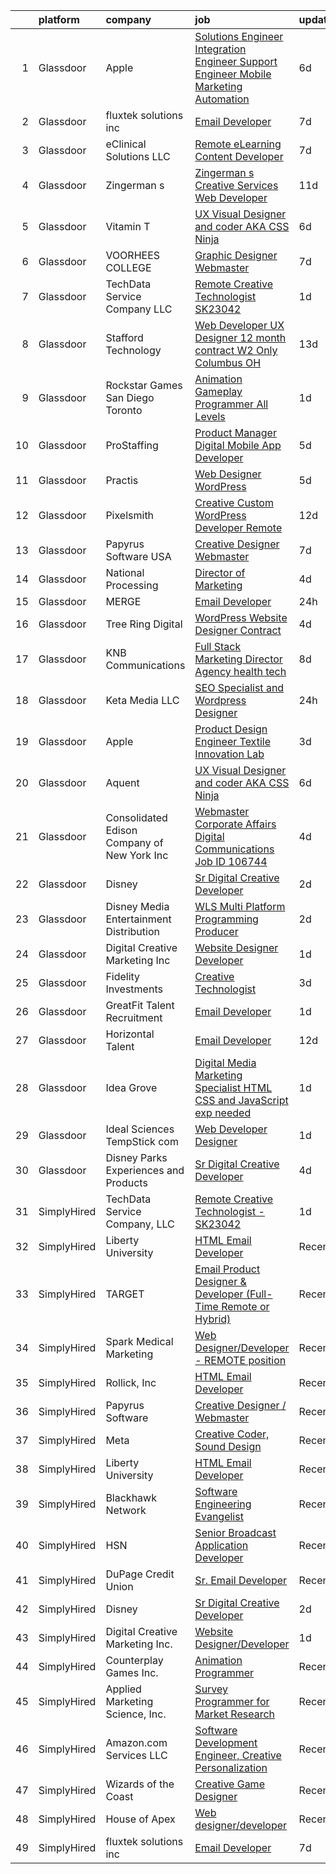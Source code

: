 

|    | platform    | company                                      | job                                                                                                                                                                                                                                                                                                                                                                                                                                                                                                                                                                                                                                                                                                                                                                                                                                                                                                                                                                                                                                                                                                                                                                                                                                                                                                                                                                                                                                                                              | update_time   | location             |
|---:|:------------|:---------------------------------------------|:---------------------------------------------------------------------------------------------------------------------------------------------------------------------------------------------------------------------------------------------------------------------------------------------------------------------------------------------------------------------------------------------------------------------------------------------------------------------------------------------------------------------------------------------------------------------------------------------------------------------------------------------------------------------------------------------------------------------------------------------------------------------------------------------------------------------------------------------------------------------------------------------------------------------------------------------------------------------------------------------------------------------------------------------------------------------------------------------------------------------------------------------------------------------------------------------------------------------------------------------------------------------------------------------------------------------------------------------------------------------------------------------------------------------------------------------------------------------------------|:--------------|:---------------------|
|  1 | Glassdoor   | Apple                                        | [Solutions Engineer   Integration Engineer   Support Engineer  Mobile Marketing Automation ](https://www.glassdoor.com/partner/jobListing.htm?pos=112&ao=1110586&s=58&guid=00000181f65c6ea9b232d03fd7f90b4e&src=GD_JOB_AD&t=SR&vt=w&cs=1_bc4b9f3d&cb=1657695662103&jobListingId=1007987085245&cpc=F41FEAB56D215062&jrtk=3-0-1g7r5ormkg2qp801-1g7r5orn4g2ck800-d8d45b21c73ac423--6NYlbfkN0BvKrLyj5gPmtZO9T8euul8TCxuuKNOtzRJOomxnwSEodTz2Bc-sPZl29JElYHfcoRLz9z9is7ZM5NPiiiv_zqTo428mExtCr6OLJSXM0IOE6Q8vgmyKCVi76z_mX6qzduU3OFL6kWvxP699GgP1oK2LWGQjty4Mk6-S4IWNn3kWZxqUR640ZtV9MFA1ImrF1aniLJaNhOlsOj-g-r7kEdkKMhSjaH2Pj0z4wblGt9hHjJA-FSUDv6PATW85vfhcxj3SMOgMVf8MdAUNWixSL24OJJpXi93cMJCCbI56DuQx2pJWWoReZG8oxTi1fbyogtuKKcTh30G4sxT9JwyYK7Kw1vzqGT7_7cLETa0dMkXoGxUZOXjg2DMSPMv2gPFJ_EmH_TEMdi7lR_-Nb4LGfrGMXYGCqwNULgHAlnYgOBI6Z-SrgL0cwnni1CTl9iVKT0mAKJ0GlPOAZa5-MaIxYVVDplxG9peXZehO1dVxbjXjDp4ajAKfnExNgXfFVJ2SiRNiRPYBp6ZubYgEMvekQV3-j0clKBEcnMebsKtCYC5bwP-Pf_Zzcl9N2i_6hAnA0He6cvvQXwAZKG2ZzKRadRo7m_VRDfNAoJFwCrnU-_sMfDjv9aEw_f-XBBysLq7ZXXTog6NvgrVEDl5eJQ6jyM1S73T-yLhWN_vu8z9bTm_PQ5bazmpsI1TL8w0uLRXLPZ7ayWP5otFbfKjbGLVzYmqvL3ex6nbVoQjngu-BQqY2xvHvmzaJhvu79eCbwbLguIPba5hQYGXr6YB8LKj5ewMXKIN183vAgao8gydPW7J6YMXPslwRLfnrq6QWUAtxaBp1dp9-4-yz8WYRKnxzTUUKjpRLr8ZKyiqg3eNJK-CU0iMVh2cqHcJsRkmv-KKQxG-eoUaU5D1GH-ul_5cTVRzjdIapTihT1-qPsvU-ov7AUhmtwnUn9iheAfh1PjIuuFn1bkNWkyNuQD11Mq31FeWGsawEFBi7YJLNtQLTVK9YHe4pSUrmLLcwFadXMFSygwxcD67Oe5Feq5CvHD8GJKx) | 6d            | Culver City, CA      |
|  2 | Glassdoor   | fluxtek solutions inc                        | [Email Developer](https://www.glassdoor.com/partner/jobListing.htm?pos=127&ao=1136043&s=58&guid=00000181f65c6ea9b232d03fd7f90b4e&src=GD_JOB_AD&t=SR&vt=w&ea=1&cs=1_17c8d78b&cb=1657695662104&jobListingId=1007984862555&jrtk=3-0-1g7r5ormkg2qp801-1g7r5orn4g2ck800-1c6e3ef8f3a17f53-)                                                                                                                                                                                                                                                                                                                                                                                                                                                                                                                                                                                                                                                                                                                                                                                                                                                                                                                                                                                                                                                                                                                                                                                            | 7d            | Remote               |
|  3 | Glassdoor   | eClinical Solutions  LLC                     | [Remote eLearning Content Developer](https://www.glassdoor.com/partner/jobListing.htm?pos=125&ao=1136043&s=58&guid=00000181f65c6ea9b232d03fd7f90b4e&src=GD_JOB_AD&t=SR&vt=w&ea=1&cs=1_f6785248&cb=1657695662103&jobListingId=1007986170902&jrtk=3-0-1g7r5ormkg2qp801-1g7r5orn4g2ck800-2f50e8f542cac46f-)                                                                                                                                                                                                                                                                                                                                                                                                                                                                                                                                                                                                                                                                                                                                                                                                                                                                                                                                                                                                                                                                                                                                                                         | 7d            | Mansfield, MA        |
|  4 | Glassdoor   | Zingerman s                                  | [Zingerman s Creative Services Web Developer](https://www.glassdoor.com/partner/jobListing.htm?pos=126&ao=1136043&s=58&guid=00000181f65c6ea9b232d03fd7f90b4e&src=GD_JOB_AD&t=SR&vt=w&cs=1_94ffceac&cb=1657695662103&jobListingId=1007977772360&jrtk=3-0-1g7r5ormkg2qp801-1g7r5orn4g2ck800-e499b32af42d88a0-)                                                                                                                                                                                                                                                                                                                                                                                                                                                                                                                                                                                                                                                                                                                                                                                                                                                                                                                                                                                                                                                                                                                                                                     | 11d           | Ann Arbor, MI        |
|  5 | Glassdoor   | Vitamin T                                    | [UX   Visual Designer and coder  AKA CSS Ninja](https://www.glassdoor.com/partner/jobListing.htm?pos=116&ao=1110586&s=58&guid=00000181f65c6ea9b232d03fd7f90b4e&src=GD_JOB_AD&t=SR&vt=w&cs=1_a6735c5d&cb=1657695662103&jobListingId=1007987464762&cpc=6FC5BA77C9A4CD78&jrtk=3-0-1g7r5ormkg2qp801-1g7r5orn4g2ck800-3f0e14894e35b251--6NYlbfkN0DMrcEu7yrtATojKJA7cEzGQ3FdRGWLh0CZQInL4ECGI6k5tN82kdM0OKoro5eXmjqOOO5ru_1n2X5zxuE2X1YS5pnR9G64z7-Bwq59lIsFadoTf-yX7T1ABbjuh3qSkVelw3wLbGtG93Mvad99I3DqtaTiIpzwBhzhTmFQbDF5A3nmv9pcTk8Fxtt8lA2tzk49urabys6_b3Kh-9XP3DXdbjonZ34-rxc_AckKMgpxZn3IshFur0Bqd-0WN0MR5-M0p_Z5D5DQ-wNhXhvh4dRXdpoZ3qxxFgPQ2aJiSJPxZPvnlCKYK71j3vLIzSmSunyQt72t_f4rollY8-ocHzY_pd3FEh1JQJFVqB4y-Y_Grvem2aqXwwrJL3uumNaGYeFWSL7E5KBabdeIsOIBnmFQGR8JbpcOCFAElPGyqOb0A9r5Ug0hgN0d3xtQ0sjqOCYG1N54bDShjzffF0Rwk66SFYBXHzlOK3U%3D)                                                                                                                                                                                                                                                                                                                                                                                                                                                                                                                                                                                                                                | 6d            | Remote               |
|  6 | Glassdoor   | VOORHEES COLLEGE                             | [Graphic Designer Webmaster](https://www.glassdoor.com/partner/jobListing.htm?pos=129&ao=1136043&s=58&guid=00000181f65c6ea9b232d03fd7f90b4e&src=GD_JOB_AD&t=SR&vt=w&ea=1&cs=1_60bcfb24&cb=1657695662104&jobListingId=1007984893908&jrtk=3-0-1g7r5ormkg2qp801-1g7r5orn4g2ck800-1f7432b2462905d6-)                                                                                                                                                                                                                                                                                                                                                                                                                                                                                                                                                                                                                                                                                                                                                                                                                                                                                                                                                                                                                                                                                                                                                                                 | 7d            | Denmark, SC          |
|  7 | Glassdoor   | TechData Service Company  LLC                | [Remote Creative Technologist   SK23042](https://www.glassdoor.com/partner/jobListing.htm?pos=117&ao=1136043&s=58&guid=00000181f65c6ea9b232d03fd7f90b4e&src=GD_JOB_AD&t=SR&vt=w&ea=1&cs=1_8f9943f1&cb=1657695662103&jobListingId=1007998032596&jrtk=3-0-1g7r5ormkg2qp801-1g7r5orn4g2ck800-f9fd7f91f3b4481d-)                                                                                                                                                                                                                                                                                                                                                                                                                                                                                                                                                                                                                                                                                                                                                                                                                                                                                                                                                                                                                                                                                                                                                                     | 1d            | Remote               |
|  8 | Glassdoor   | Stafford Technology                          | [Web Developer UX Designer   12 month contract   W2 Only   Columbus  OH](https://www.glassdoor.com/partner/jobListing.htm?pos=115&ao=1110586&s=58&guid=00000181f65c6ea9b232d03fd7f90b4e&src=GD_JOB_AD&t=SR&vt=w&ea=1&cs=1_a97743e6&cb=1657695662103&jobListingId=1007971130812&cpc=47CFDC01B3F81FAC&jrtk=3-0-1g7r5ormkg2qp801-1g7r5orn4g2ck800-e39db80a9aa7d04f--6NYlbfkN0Dh8yKYC7BtZqCs9O06EjIceWgqnuO8KhgnlZL1JbrNEHyUzea-VWsO4AwzTdDq9oex065CnBuZNi2Njet5iSmUKf_4dXYsBQuXAST_qHsjnIiLdW8H6Zri6wTXtMqX7wZhvVxEvwAmrGQs9gsj-p9DAyrmFS6ZB_LWZ8XsPhSs8hx2umGi0Wp7uLPmKScGxkuatlj6OLo-x9LGaWQNtj6BKU2MhbtnR5qcFQ1N6ywuZfUX0bnFzs9_hVyVRBaXkt_MvUqhffGD8zI3FvRUyYWoMbXodiK9i8x4q1LYki-xXJtpUjcwQ7ohwB3oQ6h5hZCQDOZSdoS49dDojc0qqclr8znXJEQO0KhFLFJ7ZnRxAs-ucoaf5JyUm92G0S3chc4Fr_gGEcLMjyQ52zpn5Aa3eb5FHF-zYg0LHnWnnJDUEdCO5LHDw-RItvFxPv8JVsKcFnfTeMmhcwEzhDe3mo16qdyCdhbq4GOcRsx3CKWXrDN9iS8YIkKuFhhHWTcMQ0mxM462wiFlJXITgp3fb4-0x73NfcsAAGo_qK2jar9h9bNlprpos7m3NP9t87EnT-8%3D)                                                                                                                                                                                                                                                                                                                                                                                                                                                                                                  | 13d           | Columbus, OH         |
|  9 | Glassdoor   | Rockstar Games San Diego   Toronto           | [Animation Gameplay Programmer  All Levels ](https://www.glassdoor.com/partner/jobListing.htm?pos=122&ao=1136043&s=58&guid=00000181f65c6ea9b232d03fd7f90b4e&src=GD_JOB_AD&t=SR&vt=w&cs=1_7752e547&cb=1657695662103&jobListingId=1007999078451&jrtk=3-0-1g7r5ormkg2qp801-1g7r5orn4g2ck800-a340a17d7da06a63-)                                                                                                                                                                                                                                                                                                                                                                                                                                                                                                                                                                                                                                                                                                                                                                                                                                                                                                                                                                                                                                                                                                                                                                      | 1d            | Carlsbad, CA         |
| 10 | Glassdoor   | ProStaffing                                  | [Product Manager   Digital Mobile App Developer](https://www.glassdoor.com/partner/jobListing.htm?pos=111&ao=1110586&s=58&guid=00000181f65c6ea9b232d03fd7f90b4e&src=GD_JOB_AD&t=SR&vt=w&ea=1&cs=1_e96387f3&cb=1657695662103&jobListingId=1007990765446&cpc=7E69D0A57279CD4B&jrtk=3-0-1g7r5ormkg2qp801-1g7r5orn4g2ck800-ca10ed312e41fe5e--6NYlbfkN0AFarPR8D3duU7qpLcJ6p-31Huttu-Q-LVX-SyTHCDS0ubEdaOx2qEZT8RNXisE4W3rt1JqpsILf5IGCip5UzShqZXEZBvpK4iKZhdREXMHgHPJfIAXepYX6nOtfIF1JdWKqAASri_66GKu7Ji70P51kG9kXLr820bIhAtu4qwCVfTJ6MH7Wh6vx3tFGakrEhXQPhtvsBqizLmg4sdvHz_A_LUpIy1GiMKorv6P-K5cEThykIK_Dws_cYvNsW6EbewTUXNTSE2m5BBEnIzjtgwaqxtXy6J0ETCQFAJsP3D4C9tOMKBPIzUjZKyQz-MEUpX2k9GMW0hSgTFnltgGKmqu8lrpji7uWKa-Q3m6dJVVj_9OteoZFHAHrsZ_sf_Poet_BQ1sWuCgwpINZF72ZXMflOk3VkBGKkZ6c7b__slq8rp1ChBVhkCDbaDaE4Annfz4PGiDsiq2FOpmvWAsfOMkea0qNTv4tdkeNNuQSi2C0GeYNYxEP68d01PK6kUt7HOqBY3DvXbvag%3D%3D)                                                                                                                                                                                                                                                                                                                                                                                                                                                                                                                                                                            | 5d            | Mooresville, NC      |
| 11 | Glassdoor   | Practis                                      | [Web Designer   WordPress](https://www.glassdoor.com/partner/jobListing.htm?pos=103&ao=1110586&s=58&guid=00000181f65c6ea9b232d03fd7f90b4e&src=GD_JOB_AD&t=SR&vt=w&ea=1&cs=1_2a7cd520&cb=1657695662102&jobListingId=1007989893537&cpc=878687325D2A5CC7&jrtk=3-0-1g7r5ormkg2qp801-1g7r5orn4g2ck800-b83e3ad3f0244a34--6NYlbfkN0CPEiJEzZq4I_K6S6Q9VC1QMfIsI0INZ1UYi7vjgDL48do-bvsq3-GMN3KEosZIajNSI3JzVhNe65qgyXMt7z25L10GIP3zLiv2g09gd65qqfFZ_Py2byReBGzq0Rasw6PkH8gjqqIArsTaBnCQfIq9tYeDe5RkGKuQnPk_XU-t--RW9d9SmnVKmNuTlQyHDE6SiY9pNSc9UrtHyNGQ7lONplMkyPPbtx-cuBKnMnB4wJdxB_9aaOnVPDmnwp1rf49Nc9kovYRcbjCNgdZHcwdK3VyVdfaTDfshpztf_zzoD_-_BTx_W1ObpKBwvwlB2zOsZhfn-V4sf4HluRt-oamThIhOrbxWgURq9LdLDjuu-phKifepxj_nQy9L01n7b3xy05aZ1WVuzlf1rpewwWSDXIp8zrGZZ1beMrdKjAwcMkbVNK79ENOlSPLrPsqE39Mfp3egg_oITb-lS1IrmEtZxKMkDy8Izu9ALpmUa3D9FHH73wtil01Sd2lLPkjtEkhkedmRvcqLXQ%3D%3D)                                                                                                                                                                                                                                                                                                                                                                                                                                                                                                                                                                                                  | 5d            | Charlotte, NC        |
| 12 | Glassdoor   | Pixelsmith                                   | [Creative Custom WordPress Developer   Remote](https://www.glassdoor.com/partner/jobListing.htm?pos=119&ao=1136043&s=58&guid=00000181f65c6ea9b232d03fd7f90b4e&src=GD_JOB_AD&t=SR&vt=w&ea=1&cs=1_266de800&cb=1657695662103&jobListingId=1007973883449&jrtk=3-0-1g7r5ormkg2qp801-1g7r5orn4g2ck800-9ace6d2b283665ed-)                                                                                                                                                                                                                                                                                                                                                                                                                                                                                                                                                                                                                                                                                                                                                                                                                                                                                                                                                                                                                                                                                                                                                               | 12d           | Remote               |
| 13 | Glassdoor   | Papyrus Software USA                         | [Creative Designer Webmaster](https://www.glassdoor.com/partner/jobListing.htm?pos=121&ao=1136043&s=58&guid=00000181f65c6ea9b232d03fd7f90b4e&src=GD_JOB_AD&t=SR&vt=w&ea=1&cs=1_5e170eb4&cb=1657695662103&jobListingId=1007984443702&jrtk=3-0-1g7r5ormkg2qp801-1g7r5orn4g2ck800-afed7fc09b07241a-)                                                                                                                                                                                                                                                                                                                                                                                                                                                                                                                                                                                                                                                                                                                                                                                                                                                                                                                                                                                                                                                                                                                                                                                | 7d            | Southlake, TX        |
| 14 | Glassdoor   | National Processing                          | [Director of Marketing](https://www.glassdoor.com/partner/jobListing.htm?pos=101&ao=1110586&s=58&guid=00000181f65c6ea9b232d03fd7f90b4e&src=GD_JOB_AD&t=SR&vt=w&ea=1&cs=1_c190c244&cb=1657695662101&jobListingId=1007993589227&cpc=ECF50B846154F74F&jrtk=3-0-1g7r5ormkg2qp801-1g7r5orn4g2ck800-2e781569fd2aa82e--6NYlbfkN0AO-lx13pzomzdSppJUWL3QXsQT8oyFk4U4LWH8QC50CrDq5yYFSZNdBQo-ouVNYZQXM7lKR8UE9E_WSSLLEfEMPfTkKKIlHIN2KJztDW4W6vhFVxnLATiyIgeGmXf6Orh8qIWi0wTCdU0YnTu_eWX_bzZ9Dufzwko5SeiLcDt2ilLeATWvWB06ob8ecYTIkOdRy31tSx58MAtU4CpgZ-Dr156QDppAE7w_bJUB1hbpuj7LIGt65FP_zEoLzpzRQTDw3de1sck8wQsKymwN_D_hDUdUemh4nsPWQxhxmik6D4VdNfxPJ1lm9CVv8IqcFoiUOb4DWtYpk8cujScqd--qka2mo6jZFHeA2qVug8NgS9_K6ZAoY7MsyBiOHgRMuR0ChN2i5HC4_mUk9EwmVyuv9p-pqcWHVkHxHK34KU2vP7EymfFFWJNUxo5n0nkHBprjWbl1VbPWrGbvz9kuIIRfgxKd5JwyVmwbZxapIbBH1LT2L6QS5yS-JMAyplUQBLmN2OozTmC_oQ%3D%3D)                                                                                                                                                                                                                                                                                                                                                                                                                                                                                                                                                                                                     | 4d            | Orem, UT             |
| 15 | Glassdoor   | MERGE                                        | [Email Developer](https://www.glassdoor.com/partner/jobListing.htm?pos=124&ao=1136043&s=58&guid=00000181f65c6ea9b232d03fd7f90b4e&src=GD_JOB_AD&t=SR&vt=w&cs=1_4835f14a&cb=1657695662103&jobListingId=1008000055625&jrtk=3-0-1g7r5ormkg2qp801-1g7r5orn4g2ck800-08f78359d1fa5818-)                                                                                                                                                                                                                                                                                                                                                                                                                                                                                                                                                                                                                                                                                                                                                                                                                                                                                                                                                                                                                                                                                                                                                                                                 | 24h           | Denver, CO           |
| 16 | Glassdoor   | Tree Ring Digital                            | [WordPress Website Designer  Contract ](https://www.glassdoor.com/partner/jobListing.htm?pos=128&ao=1136043&s=58&guid=00000181f65c6ea9b232d03fd7f90b4e&src=GD_JOB_AD&t=SR&vt=w&ea=1&cs=1_9acc4f91&cb=1657695662104&jobListingId=1007993303108&jrtk=3-0-1g7r5ormkg2qp801-1g7r5orn4g2ck800-ee5a9c7628462801-)                                                                                                                                                                                                                                                                                                                                                                                                                                                                                                                                                                                                                                                                                                                                                                                                                                                                                                                                                                                                                                                                                                                                                                      | 4d            | Remote               |
| 17 | Glassdoor   | KNB Communications                           | [Full Stack Marketing Director  Agency  health tech ](https://www.glassdoor.com/partner/jobListing.htm?pos=105&ao=1110586&s=58&guid=00000181f65c6ea9b232d03fd7f90b4e&src=GD_JOB_AD&t=SR&vt=w&ea=1&cs=1_af90b5cb&cb=1657695662102&jobListingId=1007982265289&cpc=8F7BC0C6B9F707AE&jrtk=3-0-1g7r5ormkg2qp801-1g7r5orn4g2ck800-98404997d34288b4--6NYlbfkN0Bzkuy17zoNwKMVjyusHhR7JNYo3SmelKzW8jp1Pa4Tk8SeJt-khgAHW196h0ERZcC_61O7treXuBvJx9McgJUbbBrqHIU6E6_K_u5qjdwkLd4pKiE724KE-2bMp5JnGQt-NgNhl7kdImvuKKICnfnx3S9uv3c5iqGymorm8lTlK_3i64b6MgiD6dMvihb93ik3YEOS-Qf_-fJ1o3SolUgrKup0hNXn_awXanDwXV6u0r7HXpak9izoQk0GHRsRXurKiShSj-K-oQqcLHHaDgoWHxSuza1BZWDK0HCZi8R1lpdCd12Kr3QSTCdZv7ZcCVQVjCx9dpQe55qNeCj1tC8TF4oHhaPD9r8n878CoD-T6x6zv8kMhqki_zXS_9zqZKKSbjIzhPYHinBm8zlX5d8P3BFudsMijMKK7-ts2x8zoSs8sa1xtk2rPecdywMlWMn6AeMLiPRqYt_ZpXKLHlmw4lATqTMfStNQgTyg6KDRHmAUYvkgT0XHy4PHPToWnH-7VDkG1-Lnk8LFUm2exBLZ5hA-dCzVu-iYN_Xx_b_YwA%3D%3D)                                                                                                                                                                                                                                                                                                                                                                                                                                                                                                                                       | 8d            | Remote               |
| 18 | Glassdoor   | Keta Media  LLC                              | [SEO Specialist and Wordpress Designer](https://www.glassdoor.com/partner/jobListing.htm?pos=110&ao=1110586&s=58&guid=00000181f65c6ea9b232d03fd7f90b4e&src=GD_JOB_AD&t=SR&vt=w&ea=1&cs=1_e0a1ec42&cb=1657695662103&jobListingId=1008001266514&cpc=1D891ED3EFC3904E&jrtk=3-0-1g7r5ormkg2qp801-1g7r5orn4g2ck800-5c137231d4889739--6NYlbfkN0CUg84Qsrj4qHTdZVaZi67HzZ55XAw5-4mqHdmOIUVqc3Aj9HmJIPfNp7sBWzuffGSr8YlEzS3m2yHSQWIYN7fMiPpnG4uylwZtiNrTdQkQITM7MSZX8XAyIcIxabcjTGTUy4etnmAniooFtVFXS4LhM1FGZ3Si337ngGZRaXwML8XYnVk0o2s0B5_njQsV5KPoIOFb5oYOYf8Fgb9C1m_pV1cI0Dls94WNSCkf41n-3oGhV19s-QyPDJMbrPhzC6SjZtuZ7oaH95cmWwS_I9ADjeEiYSHKuJIY3BtV_B6tDIYq5N_wETMNyilRBiDYi6TdOcCu70FaCH18IbVX3HjcX_JOS9HnMfXRVDMqD_agbS5WSzXMBqErgKwlQu09sdQwpu8YYMVYEGdxQpWsY9WBHLSpLbSmGP91vIanE2vlZDDKqHfqRVUPAtLjrdmG5-wdnUFLg5auX8VsqhKafteEFegeB5b1gvid6ZVhzOqR8D_IItzX9UHHUbX8Cns4bPZaaX1_aY5SHU-GxQJXuR-n)                                                                                                                                                                                                                                                                                                                                                                                                                                                                                                                                                                                 | 24h           | Knoxville, TN        |
| 19 | Glassdoor   | Apple                                        | [Product Design Engineer   Textile Innovation Lab](https://www.glassdoor.com/partner/jobListing.htm?pos=113&ao=1110586&s=58&guid=00000181f65c6ea9b232d03fd7f90b4e&src=GD_JOB_AD&t=SR&vt=w&cs=1_b50a852e&cb=1657695662103&jobListingId=1007994891359&cpc=8795CF9063CD573D&jrtk=3-0-1g7r5ormkg2qp801-1g7r5orn4g2ck800-655906c84dbd23c0--6NYlbfkN0BvKrLyj5gPmtZO9T8euul8TCxuuKNOtzRJOomxnwSEodTz2Bc-sPZlO_uSwsktAejN199eymxu_tQXOQtV7X1dSm_hFoQKsuUpPNW9BPyObVLVdKySlQ33RGzxwlCknth30Ft3J5YLSFiJqFGMI_k4PBZh2wVZwkPN1jszvuG7XjTxkO_k60e-b95A3XhjxZpJDfxVXO40JW0o887KfGcAkx5-q7vxpYYG1eIK488S__eN0bQlq6Ut5iiwLR9eZQPSaUfl1BIJqHrF4cr_BAzk1sjKITXVFH_wUgQS-tOVwi5UdhGrTXKP3vgSxGJfy-Bw9rPih4qJzAh2MORFHb1P3ZJDpJAkoSQwTSNY41M_aa44B9tGnVjnCX-YbHQRHQxawXwSW09D6GrgaRhq-zNEaGnhISU64P09wJ2EhmNHWFy4uqkNmZnIMGTAvnqqQVXw1tNETD9blbr8crTOx2vIXPbTvH2EGkb3Fcz9AgVNQ5cNU_G1LJaddNtza1RLEgUGFjD736C6OrLY3TEVy37YEskIDN1SzC8ONY7XMbJ3HNKttmIMxUx1vD6u77UnTrS6O-yR9iNH_Z6FugfboTv7nbseaZz9G-bLomEQ3XIbDsC5vc_4lNHj1YIdTPdZWnd-PuM5fIDI057N9oDJlKYNvCsbV5bErrk6L1TGLvwwiUDtACjcCk5taQO0QnbAQkKhoxXXN3UnLErOaE_FPePlh2ngUFcK1ujQnv8luchkjVjNEAzsj9w0Jur1KSsNsvDBognNgr07WfG7rFOxVhBssOig8brYDrYnv3eA03QfkpyuxoTSVoBi3yMTdNJpfUdnUOshq49iBRsMIW66CnyqB7VgbzXIyFEVvv3SEGg9WZMQfF78Dp7QKrm3Y04CYohIkwSsURGf7IOQVgJYiLK6d6usE1QRGxuOmNe_hCwuoQPjSIvCKJsUSmxi830cuW0ne3SgDFDoOdiS0FaNlFeXhA0HfPvF6Z-XzVbQ9jow4Q%3D%3D)                                                                               | 3d            | Cupertino, CA        |
| 20 | Glassdoor   | Aquent                                       | [UX   Visual Designer and coder  AKA CSS Ninja](https://www.glassdoor.com/partner/jobListing.htm?pos=114&ao=1110586&s=58&guid=00000181f65c6ea9b232d03fd7f90b4e&src=GD_JOB_AD&t=SR&vt=w&cs=1_351580ae&cb=1657695662103&jobListingId=1007987529237&cpc=149B3D5996025BBA&jrtk=3-0-1g7r5ormkg2qp801-1g7r5orn4g2ck800-440651a2a3cb1da9--6NYlbfkN0DMrcEu7yrtATojKJA7cEzGQ3FdRGWLh0CZQInL4ECGI9gD0Wolx9R2EDT7B77c2cQ-Y2Gz8oRCPO0CCl1TGuslNxbeqq9O2DS8QO9iXtXMrdr-T7Yn1-_0TwhYlIDP1wihQKeNlUNfa9E5Gru5Ut_jF7JqJECQuj1A2RuuGQiZMhCHdFBhDm0fnqFM5VsoJmOOBg5J3pTz7gq760E_8y-XOKq7wLH9Qoo__5NZNLwa-YCKLErcVJIR_S7YT9z4wbejhuhNHOiRmTqbzegOcXf9Xw0sGeyd0hYtjtquMFOd6R3l9_YVcrFwSRHgCGI_HO038ljyUFzD10mte_6OJIun8nmatGMIoh2bbi01rGyIahenFC2aRL2DlBqeOyIWWGfFXLxmwajDDH3_g3gt7ZJnGZi9OyP_KB4Yih_C5VVzK6Y0Gqf0heMWd4rmYkx5ovG45alvH0oG0BQ3A5zf3wrK)                                                                                                                                                                                                                                                                                                                                                                                                                                                                                                                                                                                                                                              | 6d            | Remote               |
| 21 | Glassdoor   | Consolidated Edison Company of New York  Inc | [Webmaster  Corporate Affairs Digital Communications Job ID  106744](https://www.glassdoor.com/partner/jobListing.htm?pos=102&ao=1110586&s=58&guid=00000181f65c6ea9b232d03fd7f90b4e&src=GD_JOB_AD&t=SR&vt=w&ea=1&cs=1_15122bf5&cb=1657695662101&jobListingId=1007992531178&cpc=214153447B1391FC&jrtk=3-0-1g7r5ormkg2qp801-1g7r5orn4g2ck800-61243dc3bc80d09d--6NYlbfkN0DAGtXxJq4ifnMqGPxfLFKEBklv6ysVHPdhOHnfUGcu7gb8r8ggcmCZ-8VvbWisCXkLo4fnVpxvfu5FtQcBf4_1svyjZdgVDZ916k1WmTtLUmG-83BphqwOFbkQWJiV7I_qTbFKK3eYw_13JhTVD_GTHgXBYKC6WrpW8MusSrpFCroyeQW1SDWc8zjDQhtxZn7Hb-jWIlPHhIAVxpW6OTeyz3l2kDXU0Jy4SatjSW_lqd0YkWjIB8z3Uoow1x3OVSZ1J9Uax0OGtw7of-KU6S4yr2JFg8qp4MMR0a9p8gdI_wc_nxF_9emffU532I_Uy3p0w140ntYJBF-0A_x4-K852MfISQ1vrDZx5UizfqU--HvEMLSneJAeSO23tk9Na_hR45iRFBWN6uC19z5CuTavndCbI4vKfNOabfZZiyOxm9SGCg60F-d6093A36hMEkBWYgm396c6u5TpI1BqkjiRgSZAQu1bU_roEnyNQuX4_k0y9tUZlxrnGc8Hp533NTg%3D)                                                                                                                                                                                                                                                                                                                                                                                                                                                                                                                                                                      | 4d            | New York, NY         |
| 22 | Glassdoor   | Disney                                       | [Sr Digital Creative Developer](https://www.glassdoor.com/partner/jobListing.htm?pos=104&ao=1110586&s=58&guid=00000181f65c6ea9b232d03fd7f90b4e&src=GD_JOB_AD&t=SR&vt=w&cs=1_7803d1fb&cb=1657695662101&jobListingId=1007995810686&cpc=451933188B21919D&jrtk=3-0-1g7r5ormkg2qp801-1g7r5orn4g2ck800-83ddbb9cd2b5b422--6NYlbfkN0DAFTyt7pbDCC2JPO79CSdi1dIb81yjczP5qsKcZIxgiRd1qisRd4re16D_VG3-wzUWs9OwoP3tNN4oYApUHG7NENYlulAqpdJJkGwsxaLf20ho3sGcSmqxFo1FT9Wa9vguKC9EgKgIkz_K6L0hQ9rxgDRJRrF7ST3V_uKg1A094b_2n-TxxOqq2AIVAFEXBmDyphIfuo3Yx7y_To9y-uSiYtnEx81m39zo0b0ciA45KK48TOrlynZCQ0sC0_aUlzueKJBUSLJbndsP2wNDypid4yhU28NzfApkPWvUN1dRdN93NtoGx6OoWhRJs99pyhzEJuquvuPYtDbvguFlvssjoyImSMbRTanXxmka2Z7acPQCburcCPdTAHBYSdrSAxlcMm5bMesn_gri82HXxldIxLOyfUA2KtKSJbqiKLdtQ2MWD5y4iOLtCIoRZpyAcmZRrk3fZ-YgQw%3D%3D)                                                                                                                                                                                                                                                                                                                                                                                                                                                                                                                                                                                                                                                                  | 2d            | Atlanta, GA          |
| 23 | Glassdoor   | Disney Media   Entertainment Distribution    | [WLS  Multi Platform Programming Producer](https://www.glassdoor.com/partner/jobListing.htm?pos=109&ao=1110586&s=58&guid=00000181f65c6ea9b232d03fd7f90b4e&src=GD_JOB_AD&t=SR&vt=w&cs=1_cec2cf86&cb=1657695662102&jobListingId=1007995757222&cpc=BAEB662971763A76&jrtk=3-0-1g7r5ormkg2qp801-1g7r5orn4g2ck800-59ca87a94b55e84c--6NYlbfkN0DAFTyt7pbDCC2JPO79CSdi1dIb81yjczP5qsKcZIxgiYm3-7g-689UvJS8MdHcuGPU5agpH_itV5h1gPqX1u6IHNFlMKxsxuteZYkg_OJJQjsypg8bRrlr_DO4tnVeSr8OGm2LBmOG0epOBVuaZaZLZmgvqp7Goi1h_8ACdefZUXfuPciTi15L-_eJ_Ha5zCfxIW_8GRNkPtAfS94NvkeO4qx6BXKTs_hb44XvfrnypGK-9mmnbaWFMbpxyk9A2rlbJZSIZwD_d4aF2g6zY1DVIWB_hGl4vu3RqeSgrMV7N9A9H3dP1fSJsDq3KZfyTdsrXBGbNb7HzsNJOrCd44wtb2nposRxYe0n6KlYi5unexFWFn2H6tX_XV8Bhiw9t88AmwtwHRSrnIo-MUN-NF6HDSRoswo1-nTL4UAjWeyf2QB4Jkdh2L6V)                                                                                                                                                                                                                                                                                                                                                                                                                                                                                                                                                                                                                                                                                   | 2d            | Chicago, IL          |
| 24 | Glassdoor   | Digital Creative Marketing Inc               | [Website Designer Developer](https://www.glassdoor.com/partner/jobListing.htm?pos=123&ao=1136043&s=58&guid=00000181f65c6ea9b232d03fd7f90b4e&src=GD_JOB_AD&t=SR&vt=w&ea=1&cs=1_3b3f435e&cb=1657695662103&jobListingId=1007998811577&jrtk=3-0-1g7r5ormkg2qp801-1g7r5orn4g2ck800-0b70659d2191e1a0-)                                                                                                                                                                                                                                                                                                                                                                                                                                                                                                                                                                                                                                                                                                                                                                                                                                                                                                                                                                                                                                                                                                                                                                                 | 1d            | Remote               |
| 25 | Glassdoor   | Fidelity Investments                         | [Creative Technologist](https://www.glassdoor.com/partner/jobListing.htm?pos=118&ao=1136043&s=58&guid=00000181f65c6ea9b232d03fd7f90b4e&src=GD_JOB_AD&t=SR&vt=w&cs=1_377d84e8&cb=1657695662103&jobListingId=1007994185960&jrtk=3-0-1g7r5ormkg2qp801-1g7r5orn4g2ck800-6fb7f121fb734c78-)                                                                                                                                                                                                                                                                                                                                                                                                                                                                                                                                                                                                                                                                                                                                                                                                                                                                                                                                                                                                                                                                                                                                                                                           | 3d            | Boston, MA           |
| 26 | Glassdoor   | GreatFit Talent Recruitment                  | [Email Developer](https://www.glassdoor.com/partner/jobListing.htm?pos=108&ao=1110586&s=58&guid=00000181f65c6ea9b232d03fd7f90b4e&src=GD_JOB_AD&t=SR&vt=w&ea=1&cs=1_32ec6eae&cb=1657695662102&jobListingId=1007997872812&cpc=BAB9AA3F436D8911&jrtk=3-0-1g7r5ormkg2qp801-1g7r5orn4g2ck800-845575c1b3c29525--6NYlbfkN0DJWqqm2hrBU3XjDdG3C1Q8in-D3XVnB4gjQejlnViqOmUV0DO1tLRB3B6hdJVZ27eWEfG8LFhj8nkg1FHLOCM3mRsxnm8duvBl3g6F-f8JNnmVAbA4xxQsrYyFbSSbMXLSJEdtDZ1AFx4YAeVyg_-6sz1B-PrUEsLxbnIjkQABJVUZFxv_Buv_J4abNizFvrricsPPmLzLQssCdTCb0hrsvL0uwGIun1T9z7L1NgK5XPNobpCf5It5M5ya8JpjVruZ1ur6VkiO9UWwQVmVZXWMaHlKk8Z_m8M_r3lcpvGvAQ-CL9Aiglsx6dOjnT7lofP5vWp7rof55vg5VL01qTolAWl5ep2hanAIQwscCXj_Dy3lrdWa5HcDW-THIu8iixz0v54kiO9ag3Sh_ubKs8NSHtKsPd612qWc0_zey_XXXnVzPrpPNMDGfk84mDkzMEjM0sdnWZ_fES817hRvDU3jFRwDwPHbHgzoeAYTU5KrsqgurFJTNXIIuKX3p9YztHWSPIKqz8UoJQ%3D%3D)                                                                                                                                                                                                                                                                                                                                                                                                                                                                                                                                                                                                           | 1d            | San Diego, CA        |
| 27 | Glassdoor   | Horizontal Talent                            | [Email Developer](https://www.glassdoor.com/partner/jobListing.htm?pos=106&ao=1110586&s=58&guid=00000181f65c6ea9b232d03fd7f90b4e&src=GD_JOB_AD&t=SR&vt=w&cs=1_75e04c91&cb=1657695662102&jobListingId=1007972439446&cpc=18C9CE28155C17C5&jrtk=3-0-1g7r5ormkg2qp801-1g7r5orn4g2ck800-8bcd3a433f5275e3--6NYlbfkN0DVLD0NwOQENOe9ZSCJLsOt28qZmO4545ePKxrhyheH8quYXvZ38a0yFLKpQDQrT0zXuiJzZndoXX2II2_og38Lk_OGggvSO9R5cDa1XuaYS8ly2njUPG9dFgDQJr5HUj8vCQSGUF5a6AaxPQDYwFjR-qZvbW5-LdVq1YJdEij0zD5sbOC6saOdPVpWHRk8IitMNgYvzdVEEnyP2gKUMUPVEBAv9jxIPWUfQLJappSvS5dm8PD21opurvDaPO-IibgiC-Imt5dBAykyISs0s1JWlVUU6wGxvN89m_8MeDoJ63s7Q_fiN5hFmZ_MQV33hobpnvb3gRy5-2PF2LBT5MON0DerbJOIQiEUMLDpjJ2HRDLYO0gO84W_7aBBHTaLyrD09w6d-uVBF0DbuJ4m4bC8ouThYAz7Oipn9-39UGJwawAdWdNYhCsBxJfp4T_8OZVqjxhqK5lX_oNjrBR3aXztGd9doJmoj8wNsj5355hKCdPkRdEOBr5maBAzxGzX28lo76CrEfFBWi4KXLwoc5yzILZlmentjc-AR6TLDq26bw_6EF2CqcfugponwOAqMp-QwFnXzCUd8_3vsSTDQNJpW_pJjxFK97p7GpvHzO3HQUSiNv3Fo1wHKZYDGvG309JqH7tecDR-R4MLE-X5R8NBzlKXkiIJCeuzY8gDE-Zrbl9GALECb84otBXXnAjwxj_bpLONH32R754bgPC-KAeC4XhRJfkIQhzipXrGLplIdqVTRW5N0vGbQMJ5IQjVK2Hf37f9sOQ9ghlt5MTxQU6D5Ib3Je3xQoQk1wad2nnYszQoXMa51Kx02XpLK3WXjZWlkcxve3bCTdcVdjDDpeDI3ccPBjIIa2KMFvjHBR-pzswAp40wH8xN-VicranI7hWdhXM3gJvz3EKiihI6Z0Wy273IsBSiss1E6d9yfYkvE1AHjqZbHm-YKNKS7_zDeVX1K07DmVSwKA%3D%3D)                                                                                                                                                | 12d           | Medina, MN           |
| 28 | Glassdoor   | Idea Grove                                   | [Digital Media   Marketing Specialist  HTML  CSS and JavaScript exp needed ](https://www.glassdoor.com/partner/jobListing.htm?pos=130&ao=1136043&s=58&guid=00000181f65c6ea9b232d03fd7f90b4e&src=GD_JOB_AD&t=SR&vt=w&ea=1&cs=1_8dabaf8f&cb=1657695662104&jobListingId=1007997916789&jrtk=3-0-1g7r5ormkg2qp801-1g7r5orn4g2ck800-d3708a3479a27e09-)                                                                                                                                                                                                                                                                                                                                                                                                                                                                                                                                                                                                                                                                                                                                                                                                                                                                                                                                                                                                                                                                                                                                 | 1d            | Remote               |
| 29 | Glassdoor   | Ideal Sciences  TempStick com                | [Web Developer Designer](https://www.glassdoor.com/partner/jobListing.htm?pos=107&ao=1110586&s=58&guid=00000181f65c6ea9b232d03fd7f90b4e&src=GD_JOB_AD&t=SR&vt=w&ea=1&cs=1_4ca222d6&cb=1657695662102&jobListingId=1007998462749&cpc=BAEB662971763A76&jrtk=3-0-1g7r5ormkg2qp801-1g7r5orn4g2ck800-0992c1ed5cbee973--6NYlbfkN0AuAjYKnBHsdkcMxrD7ZJITXxV72vImVt5xOyKRJQecNHkeJhImC_lTcqBpEQXS79OHG8Ta7aoaGb12piLdB1tQ6L9zMuY3X08iry-xT2tBiZQ3EqFm2HsXXN97-048AHCRi_SPgKJH3KgoNRNbE8AdhHZCI9o3OvRP8rAF4KuQzGDCNJ8JAqDMIIkYKT5v90eGUWW3A0ZAa5ojzNxchd_ZZWwmeAemtxg-Lw-VI9Sn4Zzd5bR5PCrv7ejy_ILDxQ3gg1eLa63M1YbJoBDE7KQRdzBTChIZF_MdW4nYrnqDDeYloDzj7tej-T0HPg-ykJB8GakrxF0x7hWW7oJFy-FhGfhWcEAV4mpcHiQ4E-GzvLuaMW3j8pw19jXseH0oeUbpJcLioRpX28gqu67YdfvpfoBQoTMHVtO5LA1i4tWPJqN0g8xITPu0gs95XiXpYuQd6I4KrFft2-88RJ5elMl7UHsCpu0l-9pqlzOHkfaAUCZFrVlywGK6d9OkNFz8ZOw%3D)                                                                                                                                                                                                                                                                                                                                                                                                                                                                                                                                                                                                                  | 1d            | Bountiful, UT        |
| 30 | Glassdoor   | Disney Parks  Experiences and Products       | [Sr Digital Creative Developer](https://www.glassdoor.com/partner/jobListing.htm?pos=120&ao=1136043&s=58&guid=00000181f65c6ea9b232d03fd7f90b4e&src=GD_JOB_AD&t=SR&vt=w&cs=1_23b76284&cb=1657695662103&jobListingId=1007992753408&jrtk=3-0-1g7r5ormkg2qp801-1g7r5orn4g2ck800-f33f72b6fa5925bd-)                                                                                                                                                                                                                                                                                                                                                                                                                                                                                                                                                                                                                                                                                                                                                                                                                                                                                                                                                                                                                                                                                                                                                                                   | 4d            | Celebration, FL      |
| 31 | SimplyHired | TechData Service Company, LLC                | [Remote Creative Technologist - SK23042](https://www.simplyhired.com/job/9YmR5JAmd48BxsuPTT2aZ92o0yZbndERxSO6avmn78ZGhew5qSbKAg?q=creative+programmer)                                                                                                                                                                                                                                                                                                                                                                                                                                                                                                                                                                                                                                                                                                                                                                                                                                                                                                                                                                                                                                                                                                                                                                                                                                                                                                                           | 1d            | Remote               |
| 32 | SimplyHired | Liberty University                           | [HTML Email Developer](https://www.simplyhired.com/job/eiuqa-nYZj4HuvTLRRJ7baHagOVr6te1yaP0tpWemQUOxM68dGFAMQ?q=creative+programmer)                                                                                                                                                                                                                                                                                                                                                                                                                                                                                                                                                                                                                                                                                                                                                                                                                                                                                                                                                                                                                                                                                                                                                                                                                                                                                                                                             | Recently      | Remote +1 location   |
| 33 | SimplyHired | TARGET                                       | [Email Product Designer & Developer (Full-Time Remote or Hybrid)](https://www.simplyhired.com/job/ck66o6XmBNf0qi6-sQ2PAFWx8AHpTrpIaRilIQJFRdEMo_NF_6Gw-w?q=creative+programmer)                                                                                                                                                                                                                                                                                                                                                                                                                                                                                                                                                                                                                                                                                                                                                                                                                                                                                                                                                                                                                                                                                                                                                                                                                                                                                                  | Recently      | Minneapolis, MN      |
| 34 | SimplyHired | Spark Medical Marketing                      | [Web Designer/Developer - REMOTE position](https://www.simplyhired.com/job/GuliR0XO_NeAtyAKDg4CEZHB3ggiKGO7WGmamSrwcPxu6vDt4drqVA?q=creative+programmer)                                                                                                                                                                                                                                                                                                                                                                                                                                                                                                                                                                                                                                                                                                                                                                                                                                                                                                                                                                                                                                                                                                                                                                                                                                                                                                                         | Recently      | Remote               |
| 35 | SimplyHired | Rollick, Inc                                 | [HTML Email Developer](https://www.simplyhired.com/job/XOBvr-FPlcbrKDU6fwn7cySQFiXUBT59WK26gB6UhBDl1ROl_YjQ4g?q=creative+programmer)                                                                                                                                                                                                                                                                                                                                                                                                                                                                                                                                                                                                                                                                                                                                                                                                                                                                                                                                                                                                                                                                                                                                                                                                                                                                                                                                             | Recently      | Remote               |
| 36 | SimplyHired | Papyrus Software                             | [Creative Designer / Webmaster](https://www.simplyhired.com/job/epn4EeMXxxXbEsItJoBsygWYpPUXjML_NGzAIezAShrcXbzU548hFA?q=creative+programmer)                                                                                                                                                                                                                                                                                                                                                                                                                                                                                                                                                                                                                                                                                                                                                                                                                                                                                                                                                                                                                                                                                                                                                                                                                                                                                                                                    | Recently      | Southlake, TX        |
| 37 | SimplyHired | Meta                                         | [Creative Coder, Sound Design](https://www.simplyhired.com/job/n2_aAa79zz0NtsdWJigL3Knz716MJWRolWS8tBw6yovOF3e-t9vjmg?q=creative+programmer)                                                                                                                                                                                                                                                                                                                                                                                                                                                                                                                                                                                                                                                                                                                                                                                                                                                                                                                                                                                                                                                                                                                                                                                                                                                                                                                                     | Recently      | Remote               |
| 38 | SimplyHired | Liberty University                           | [HTML Email Developer](https://www.simplyhired.com/job/eiuqa-nYZj4HuvTLRRJ7baHagOVr6te1yaP0tpWemQUOxM68dGFAMQ?q=creative+programmer)                                                                                                                                                                                                                                                                                                                                                                                                                                                                                                                                                                                                                                                                                                                                                                                                                                                                                                                                                                                                                                                                                                                                                                                                                                                                                                                                             | Recently      | Remote               |
| 39 | SimplyHired | Blackhawk Network                            | [Software Engineering Evangelist](https://www.simplyhired.com/job/nRYwvqBjIXpAJ0WD0GpV7MmLGEu1oK_iVLUGRQfl3uigmrpjbCXKXA?q=creative+programmer)                                                                                                                                                                                                                                                                                                                                                                                                                                                                                                                                                                                                                                                                                                                                                                                                                                                                                                                                                                                                                                                                                                                                                                                                                                                                                                                                  | Recently      | Pleasanton, CA       |
| 40 | SimplyHired | HSN                                          | [Senior Broadcast Application Developer](https://www.simplyhired.com/job/l5Iont4S6BsiyCZ7wcL0mjV7SCryH52Fi524bwGJ3Wwd1j8D_8Om8Q?q=creative+programmer)                                                                                                                                                                                                                                                                                                                                                                                                                                                                                                                                                                                                                                                                                                                                                                                                                                                                                                                                                                                                                                                                                                                                                                                                                                                                                                                           | Recently      | Saint Petersburg, FL |
| 41 | SimplyHired | DuPage Credit Union                          | [Sr. Email Developer](https://www.simplyhired.com/job/VQB_-j2IM7V485_z4QnCFliDc7WIOXbSXNgq6VgDcobV_bst2WQT5g?q=creative+programmer)                                                                                                                                                                                                                                                                                                                                                                                                                                                                                                                                                                                                                                                                                                                                                                                                                                                                                                                                                                                                                                                                                                                                                                                                                                                                                                                                              | Recently      | Naperville, IL       |
| 42 | SimplyHired | Disney                                       | [Sr Digital Creative Developer](https://www.simplyhired.com/job/-c36TSpK2nd_4KsHYx_glrSChgzZFWW-OhXtxM0nRWVOSc4bngzImQ?q=creative+programmer)                                                                                                                                                                                                                                                                                                                                                                                                                                                                                                                                                                                                                                                                                                                                                                                                                                                                                                                                                                                                                                                                                                                                                                                                                                                                                                                                    | 2d            | Richmond, VA         |
| 43 | SimplyHired | Digital Creative Marketing Inc.              | [Website Designer/Developer](https://www.simplyhired.com/job/mwzCQiafs14m6cQbDwZzfwF-FTXvluq1WFCikNRmcLcFPDrRpgHdCA?q=creative+programmer)                                                                                                                                                                                                                                                                                                                                                                                                                                                                                                                                                                                                                                                                                                                                                                                                                                                                                                                                                                                                                                                                                                                                                                                                                                                                                                                                       | 1d            | Remote               |
| 44 | SimplyHired | Counterplay Games Inc.                       | [Animation Programmer](https://www.simplyhired.com/job/ja01lGWLinKLuR563KA6A4U8WQhuf1FHnXZkvmF_Ju9Z07Y3VkVtsQ?q=creative+programmer)                                                                                                                                                                                                                                                                                                                                                                                                                                                                                                                                                                                                                                                                                                                                                                                                                                                                                                                                                                                                                                                                                                                                                                                                                                                                                                                                             | Recently      | Remote               |
| 45 | SimplyHired | Applied Marketing Science, Inc.              | [Survey Programmer for Market Research](https://www.simplyhired.com/job/A-Bxwez-c3OfhmtcPfwFC6Q5KsD0jWKy09UygvSoEK4mjMGB6MQ_nA?q=creative+programmer)                                                                                                                                                                                                                                                                                                                                                                                                                                                                                                                                                                                                                                                                                                                                                                                                                                                                                                                                                                                                                                                                                                                                                                                                                                                                                                                            | Recently      | Remote               |
| 46 | SimplyHired | Amazon.com Services LLC                      | [Software Development Engineer, Creative Personalization](https://www.simplyhired.com/job/lQHq215mWpBYvjN-87DsSvPAcPwnDljTFqqBd2Msy9eghTESuRnBRw?q=creative+programmer)                                                                                                                                                                                                                                                                                                                                                                                                                                                                                                                                                                                                                                                                                                                                                                                                                                                                                                                                                                                                                                                                                                                                                                                                                                                                                                          | Recently      | Remote               |
| 47 | SimplyHired | Wizards of the Coast                         | [Creative Game Designer](https://www.simplyhired.com/job/3U5NPAcld9zZ3VOc-NItCD-NzNvgqaZqPjmcmGZRZsaeN5WygOP2eA?q=creative+programmer)                                                                                                                                                                                                                                                                                                                                                                                                                                                                                                                                                                                                                                                                                                                                                                                                                                                                                                                                                                                                                                                                                                                                                                                                                                                                                                                                           | Recently      | Renton, WA           |
| 48 | SimplyHired | House of Apex                                | [Web designer/developer](https://www.simplyhired.com/job/YJueoD5bSXOr60QHhlpMxkxCVIr8bGAKaywTp0qLcD4mgYU0ZELf7Q?q=creative+programmer)                                                                                                                                                                                                                                                                                                                                                                                                                                                                                                                                                                                                                                                                                                                                                                                                                                                                                                                                                                                                                                                                                                                                                                                                                                                                                                                                           | Recently      | Remote               |
| 49 | SimplyHired | fluxtek solutions inc                        | [Email Developer](https://www.simplyhired.com/job/pkfcnbb5TqVGu5LukxKdYgvCDq7FFHHjwMQ_T1ZF3z6z2Fa53GQhZw?q=creative+programmer)                                                                                                                                                                                                                                                                                                                                                                                                                                                                                                                                                                                                                                                                                                                                                                                                                                                                                                                                                                                                                                                                                                                                                                                                                                                                                                                                                  | 7d            | Remote               |